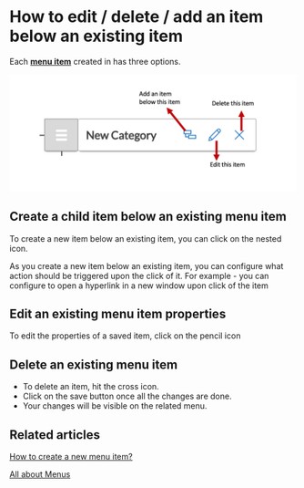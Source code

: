 # How to edit / delete / add an item below an existing item

Each [**menu item**](</docs/Rapid/3-User Manual/glossary/glossary.md#menu-item> "Menu item") created in has three options.

![Anatomy of Menu Item](<Anatomy of Menu Item.png>)

## Create a child item below an existing menu item

To create a new item below an existing item, you can click on the nested icon.

As you create a new item below an existing item, you can configure what action should be triggered upon the click of it. For example - you can configure to open a hyperlink in a new window upon click of the item

## Edit an existing menu item properties

To edit the properties of a saved item, click on the pencil icon

## Delete an existing menu item

- To delete an item, hit the cross icon.
- Click on the save button once all the changes are done.
- Your changes will be visible on the related menu.


## Related articles

[How to create a new menu item?](/docs/Rapid/4-Keyper%20Manual/2-Designer/3-Menus/3-menu-button-configuration/how-to-create-new-menu-item/how-to-create-new-menu-item.md "All about Menus in Dezigna")

[All about Menus](/docs/Rapid/4-Keyper%20Manual/2-Designer/3-Menus/3-Menus.md "All about Menus in Dezigna")